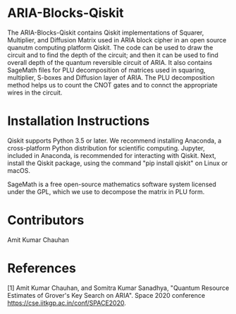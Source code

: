 # ARIA-Blocks-Qiskit
The ARIA-Blocks-Qiskit contains Qiskit implementations of Squarer, Multiplier, and Diffusion Matrix used in ARIA block cipher in an open source quanutm computing platform Qiskit. The code can be used to draw the circuit and to find the depth of the circuit; and then it can be used to find overall depth of the quantum reversible circuit of ARIA. It also contains SageMath files for PLU decomposition of matrices used in squaring, multiplier, S-boxes and Diffusion layer of ARIA. The PLU decomposition method helps us to count the CNOT gates and to connct the appropriate wires in the circuit.  

# Installation Instructions
Qiskit supports Python 3.5 or later. We recommend installing Anaconda, a cross-platform Python distribution for scientific computing. Jupyter, included in Anaconda, is recommended for interacting with Qiskit. Next, install the Qiskit package, using the command "pip install qiskit" on Linux or macOS.  

SageMath is a free open-source mathematics software system licensed under the GPL, which we use to decompose the matrix in PLU form. 

# Contributors 
Amit Kumar Chauhan

# References
[1] Amit Kumar Chauhan, and Somitra Kumar Sanadhya, "Quantum Resource Estimates of Grover's Key Search on ARIA". Space 2020 conference  https://cse.iitkgp.ac.in/conf/SPACE2020. 
